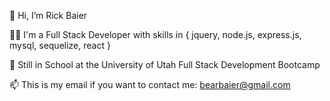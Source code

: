 👋 Hi, I’m Rick Baier

👨‍💻 I'm a Full Stack Developer with skills in { jquery, node.js, express.js, mysql, sequelize, react }

🏫 Still in School at the University of Utah Full Stack Development Bootcamp

📫 This is my email if you want to contact me: bearbaier@gmail.com

<!---
RichardBaier/RichardBaier is a ✨ special ✨ repository because its `README.md` (this file) appears on your GitHub profile.
You can click the Preview link to take a look at your changes.
--->
